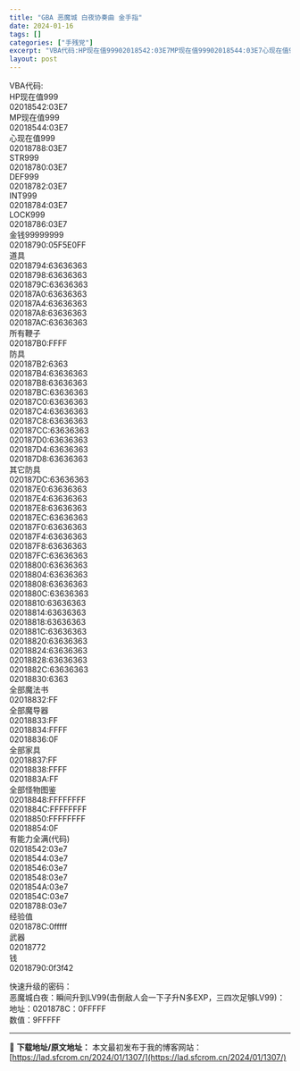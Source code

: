 ```yaml
---
title: "GBA 恶魔城 白夜协奏曲 金手指"
date: 2024-01-16
tags: []
categories: ["手残党"]
excerpt: "VBA代码:HP现在值99902018542:03E7MP现在值99902018544:03E7心现在值99902018788:03E7STR99902018780:03E7DEF99902018782:03E7INT99902018784:03E7LOCK99902018786:03E7金钱999&hellip;"
layout: post
---
```


 <p>VBA代码:<br>HP现在值999<br>02018542:03E7<br>MP现在值999<br>02018544:03E7<br>心现在值999<br>02018788:03E7<br>STR999<br>02018780:03E7<br>DEF999<br>02018782:03E7<br>INT999<br>02018784:03E7<br>LOCK999<br>02018786:03E7<br>金钱99999999<br>02018790:05F5E0FF<br>道具<br>02018794:63636363<br>02018798:63636363<br>0201879C:63636363<br>020187A0:63636363<br>020187A4:63636363<br>020187A8:63636363<br>020187AC:63636363<br>所有鞭子<br>020187B0:FFFF<br>防具<br>020187B2:6363<br>020187B4:63636363<br>020187B8:63636363<br>020187BC:63636363<br>020187C0:63636363<br>020187C4:63636363<br>020187C8:63636363<br>020187CC:63636363<br>020187D0:63636363<br>020187D4:63636363<br>020187D8:63636363<br>其它防具<br>020187DC:63636363<br>020187E0:63636363<br>020187E4:63636363<br>020187E8:63636363<br>020187EC:63636363<br>020187F0:63636363<br>020187F4:63636363<br>020187F8:63636363<br>020187FC:63636363<br>02018800:63636363<br>02018804:63636363<br>02018808:63636363<br>0201880C:63636363<br>02018810:63636363<br>02018814:63636363<br>02018818:63636363<br>0201881C:63636363<br>02018820:63636363<br>02018824:63636363<br>02018828:63636363<br>0201882C:63636363<br>02018830:6363<br>全部魔法书<br>02018832:FF<br>全部魔导器<br>02018833:FF<br>02018834:FFFF<br>02018836:0F<br>全部家具<br>02018837:FF<br>02018838:FFFF<br>0201883A:FF<br>全部怪物图鉴<br>02018848:FFFFFFFF<br>0201884C:FFFFFFFF<br>02018850:FFFFFFFF<br>02018854:0F<br>有能力全满(代码)<br>02018542:03e7<br>02018544:03e7<br>02018546:03e7<br>02018548:03e7<br>0201854A:03e7<br>0201854C:03e7<br>02018788:03e7<br>经验值<br>0201878C:0fffff<br>武器<br>02018772<br>钱<br>02018790:0f3f42</p><p>快速升级的密码：<br>恶魔城白夜：瞬间升到LV99(击倒敌人会一下子升N多EXP，三四次足够LV99)：<br>地址：0201878C：0FFFFF<br>数值：9FFFFF</p> </div> 

---
📖 **下载地址/原文地址：** 本文最初发布于我的博客网站：[https://lad.sfcrom.cn/2024/01/1307/](https://lad.sfcrom.cn/2024/01/1307/)
